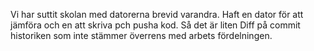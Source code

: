 Vi har suttit skolan med datorerna brevid varandra.
Haft en dator för att jämföra och en att skriva pch pusha kod. Så det är liten Diff på commit historiken som inte stämmer överrens med arbets fördelningen.